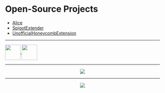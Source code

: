 # Open-Source Projects

- [Alice](https://github.com/KingHector/Alice)
- [SpigotExtender](https://github.com/KingHector/SpigotExtender)
- [UnofficialHoneycombExtension](https://github.com/KingHector/UnofficialHonecombExtension)

---

  <a href="https://github.com/KingHector">
    <img align="center" width="50" height="50" src="https://i.imgur.com/ePZFvIe.png" />
  </a>

<a align="center" href="https://open.spotify.com/user/zer0gaminggr?si=ed6786d2f23e49b0">
  <img align="center" width="50" height="50" src="https://i.imgur.com/B6dlkcy.png" />
</a>

---

<p align="center">
  <img src="https://github-readme-stats.vercel.app/api?username=KingHector&show_icons=true&theme=dracula" />
</p>

---

<p align="center">
  <img src="https://i.imgur.com/Aa8mB8H.gif" />
</p>
